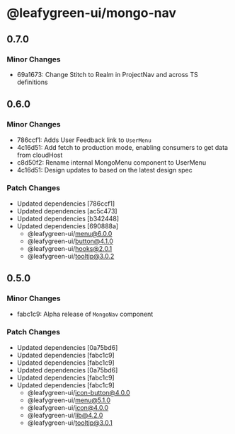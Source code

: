 # @leafygreen-ui/mongo-nav

## 0.7.0

### Minor Changes

- 69a1673: Change Stitch to Realm in ProjectNav and across TS definitions

## 0.6.0

### Minor Changes

- 786ccf1: Adds User Feedback link to `UserMenu`
- 4c16d51: Add fetch to production mode, enabling consumers to get data from cloudHost
- c8d50f2: Rename internal MongoMenu component to UserMenu
- 4c16d51: Design updates to <MongoNav /> based on the latest design spec

### Patch Changes

- Updated dependencies [786ccf1]
- Updated dependencies [ac5c473]
- Updated dependencies [b342448]
- Updated dependencies [690888a]
  - @leafygreen-ui/menu@6.0.0
  - @leafygreen-ui/button@4.1.0
  - @leafygreen-ui/hooks@2.0.1
  - @leafygreen-ui/tooltip@3.0.2

## 0.5.0

### Minor Changes

- fabc1c9: Alpha release of `MongoNav` component

### Patch Changes

- Updated dependencies [0a75bd6]
- Updated dependencies [fabc1c9]
- Updated dependencies [fabc1c9]
- Updated dependencies [0a75bd6]
- Updated dependencies [fabc1c9]
- Updated dependencies [fabc1c9]
  - @leafygreen-ui/icon-button@4.0.0
  - @leafygreen-ui/menu@5.1.0
  - @leafygreen-ui/icon@4.0.0
  - @leafygreen-ui/lib@4.2.0
  - @leafygreen-ui/tooltip@3.0.1
